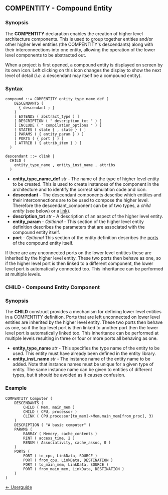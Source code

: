 ## COMPENTITY - Compound Entity

### Synopsis

The **COMPENTITY** declaration enables the creation of higher level architecture components.  This is used to group together entities and/or other higher level entities (the COMPENTITY's descendants) along with their interconnections into one entity, allowing the operation of the lower level components to be abstracted out.

When a project is first opened, a compound entity is displayed on screen by its own icon. Left clicking on this icon changes the display to show the next level of detail (*i.e.* a descendant may itself be a compound entity).


### Syntax

```
compound ::= COMPENTITY entity_type_name_def ( 
    DESCENDANTS ( 
      { descendant ; }
    ) 
    [ EXTENDS ( abstract_type ) ]
    [ DESCRIPTION ( " description_txt " ) ]
    [ INCLUDE ( " compilation_options " ) ]
    [ STATES ( state { , state } ) ]
    [ PARAMS ( { entity_param } ) ]
    [ PORTS ( { port } ) ]
    [ ATTRIB ( { attrib_item } ) ]
  )
  
descendant ::= clink |
  CHILD ( 
    entity_type_name , entity_inst_name , attribs 
  )
```

- **entity\_type\_name\_def** *str* - The name of the type of higher level entity to be created. This is used to create instances of the component in the architecture and to identify the correct simulation code and icon.
- **descendant** - The descendant components describe which entities and their interconnections are to be used to compose the higher level.  Therefore the descendant_component can be of two types,
a *child entity* (see below) or a [link](<structure.md#clink>)).
- **description\_txt** *str* - A description of an aspect of the higher level entity.
- **entity\_param** - *Optional* - This section of the higher level entity definition describes the parameters that are associated with the compound entity itself.
- **port** - *Optional* This section of the entity
definition describes the [ports](<port.md>) of the compound entity itself.

If there are any unconnected ports on the lower level entities these are inherited by the higher level entity. These two ports then behave as one, so if the higher level port is then linked to a different component, the lower level port is automatically connected too. This inheritance can be performed at multiple levels.

### CHILD - Compound Entity Component

### Synopsis

The **CHILD** construct provides a mechanism for defining lower level entities in a COMPENTITY definition. Ports that are left unconnected on lower level entities are inherited by the higher level entity. These two ports then behave as one, so if the top level port is then linked to another port then the lower level port is automatically linked too. This inheritance can be performed at multiple levels resulting in three or four or more ports all behaving as one.

- **entity\_type\_name** *str* - This specifies the type name of the entity to be used.  This entity must have already been defined in the entity library.
- **entity\_inst\_name** *str* - The instance name of the entity name to be added.  Note that instance names must be unique for a given type of entity. The same instance name can be given to entities of different types, but it should be avoided as it causes confusion.

### Example
```
COMPENTITY Computer (
    DESCENDANTS (
        CHILD ( Mem, main_mem )
        CHILD ( CPU, processor )
        CLINK ( CPU.processor[to_mem]->Mem.main_mem[from_proc], 3)
    )
    DESCRIPTION ( "A basic computer" )
    PARAMS ( 
        RARRAY ( Memory, cache_contents )
        RINT ( access_time, 2 )
        RENUM ( Associativity, cache_assoc, 0 )
    )
    PORTS ( 
        PORT ( to_cpu, LinkData, SOURCE )
        PORT ( from_cpu, LinkData, DESTINATION )
        PORT ( to_main_mem, LinkData, SOURCE )
        PORT ( from_main_mem, LinkData, DESTINATION )
    )
)
```

[<- Userguide](<Userguide.md>)

